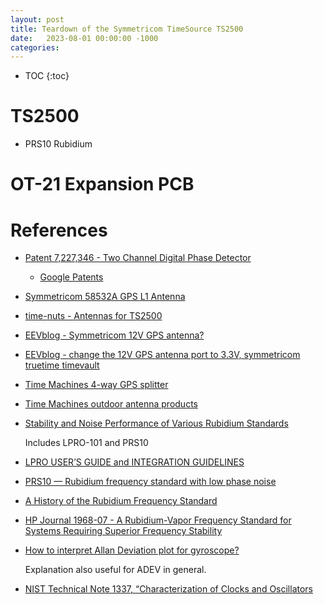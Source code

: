 ```yaml
---
layout: post
title: Teardown of the Symmetricom TimeSource TS2500
date:   2023-08-01 00:00:00 -1000
categories:
---
```


* TOC
{:toc}


# TS2500

* PRS10 Rubidium

# OT-21 Expansion PCB

# References

* [Patent 7,227,346 - Two Channel Digital Phase Detector](http://ftb.ko4bb.com/manuals/71.198.0.176/Symmetricom_digital_phase_detector_patent_7227346.pdf)

    * [Google Patents](https://patents.google.com/patent/US7227346B1/en?oq=7227346)

* [Symmetricom 58532A GPS L1 Antenna](http://ftb.ko4bb.com/manuals/71.198.0.176/Symmetricom_58532A__GPS_L1_Reference_Antenna_Datasheet.pdf)

* [time-nuts - Antennas for TS2500](https://www.mail-archive.com/time-nuts@febo.com/msg91552.html)

* [EEVblog - Symmetricom 12V GPS antenna?](https://www.eevblog.com/forum/metrology/symmetricom-12v-gps-antenna/)

* [EEVblog - change the 12V GPS antenna port to 3.3V, symmetricom truetime timevault](https://www.eevblog.com/forum/metrology/change-the-12v-gps-antenna-port-to-3-3v-symmetricom-truetime-timevault)

* [Time Machines 4-way GPS splitter](https://timemachinescorp.com/product/4-way-gps-splitter/)

* [Time Machines outdoor antenna products](https://www.timemachinescorp.com/wp-content/uploads/Outdoor-Antenna-Products-2.pdf)


* [Stability and Noise Performance of Various Rubidium Standards](http://www.ke5fx.com/rb.htm)

    Includes LPRO-101 and PRS10

* [LPRO USER’S GUIDE and INTEGRATION GUIDELINES](http://www.ham-radio.com/sbms/LPRO-101.pdf)

* [PRS10 — Rubidium frequency standard with low phase noise](https://www.thinksrs.com/downloads/pdfs/catalog/PRS10c.pdf)

* [A History of the Rubidium Frequency Standard](https://www.wriley.com/A%20History%20of%20the%20Rubidium%20Frequency%20Standard.pdf)

* [HP Journal 1968-07 - A Rubidium-Vapor Frequency Standard for Systems Requiring Superior Frequency Stability](http://diyhpl.us/~nmz787/hp_journal/www.hpl.hp.com/hpjournal/pdfs/IssuePDFs/1968-07.pdf)

* [How to interpret Allan Deviation plot for gyroscope?](https://dsp.stackexchange.com/questions/53970/how-to-interpret-allan-deviation-plot-for-gyroscope)

    Explanation also useful for ADEV in general.

* [NIST Technical Note 1337, “Characterization of Clocks and Oscillators](https://tf.nist.gov/general/pdf/868.pdf)

